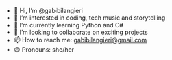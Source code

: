 - 👋 Hi, I’m @gabibilangieri
- 👀 I’m interested in coding, tech music and storytelling
- 🌱 I’m currently learning Python and C#
- 💞️ I’m looking to collaborate on exciting projects
- 📫 How to reach me: gabibilangieri@gmail.com
- 😄 Pronouns: she/her

<!---
gabibilangieri/gabibilangieri is a ✨ special ✨ repository because its `README.md` (this file) appears on your GitHub profile.
You can click the Preview link to take a look at your changes.
--->
